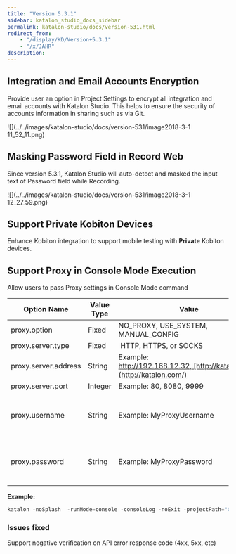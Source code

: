 ```yaml
---
title: "Version 5.3.1" 
sidebar: katalon_studio_docs_sidebar
permalink: katalon-studio/docs/version-531.html 
redirect_from:
    - "/display/KD/Version+5.3.1"
    - "/x/JAHR"
description: 
---
```

Integration and Email Accounts Encryption
-----------------------------------------

Provide user an option in Project Settings to encrypt all integration and email accounts with Katalon Studio. This helps to ensure the security of accounts information in sharing such as via Git. 

![](../../images/katalon-studio/docs/version-531/image2018-3-1 11_52_11.png)

Masking Password Field in Record Web
------------------------------------

Since version 5.3.1, Katalon Studio will auto-detect and masked the input text of Password field while Recording.

![](../../images/katalon-studio/docs/version-531/image2018-3-1 12_27_59.png)

Support Private Kobiton Devices
-------------------------------

Enhance Kobiton integration to support mobile testing with **Private** Kobiton devices. 

Support Proxy in Console Mode Execution
---------------------------------------

Allow users to pass Proxy settings in Console Mode command

| Option Name | Value Type | Value | Mandatory? |
| --- | --- | --- | --- |
| proxy.option | Fixed | NO\_PROXY, USE\_SYSTEM, MANUAL_CONFIG | YES |
| proxy.server.type | Fixed |  HTTP, HTTPS, or SOCKS | YES |
| proxy.server.address | String | Example: http://192.168.12.32, [http://katalon.com](http://katalon.com/) | YES |
| proxy.server.port | Integer | Example: 80, 8080, 9999 | YES |
| proxy.username | String | Example: MyProxyUsername | Optional (YES if your proxy server requires authentication) |
| proxy.password | String | Example: MyProxyPassword | Optional (YES if your proxy server requires authentication) |

**Example:**

```groovy
katalon -noSplash  -runMode=console -consoleLog -noExit -projectPath="C:\Users\Katalon Studio\Project\YourProject.prj" -retry=0 -testSuitePath="Test Suites/TS_RegressionTest" -browserType="Chrome (headless)" --config -proxy.option=MANUAL_CONFIG -proxy.server.type=HTTP -proxy.server.address="http://192.168.12.32" -proxy.server.port="8888"
```

### Issues fixed

Support negative verification on API error response code (4xx, 5xx, etc)